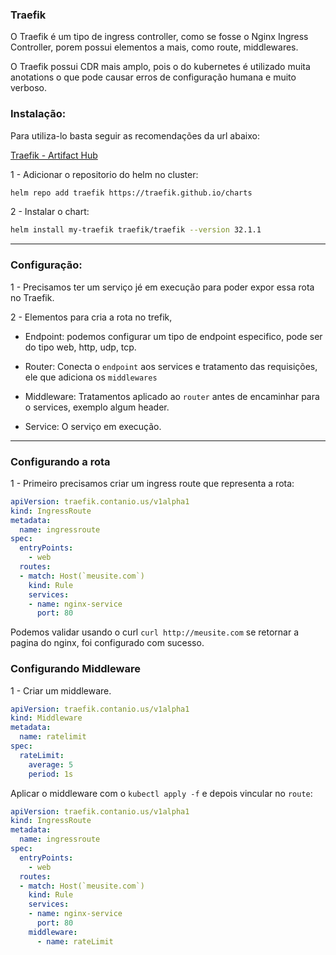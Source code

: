### **Traefik**

O Traefik é um tipo de ingress controller, como se fosse o Nginx Ingress Controller, porem possui elementos a mais, como route, middlewares.

O Traefik possui CDR mais amplo, pois o do kubernetes é utilizado muita anotations o que pode causar erros de configuração humana e muito verboso.

### Instalação:
Para utiliza-lo basta seguir as recomendações da url abaixo:

[Traefik - Artifact Hub](https://artifacthub.io/packages/helm/traefik/traefik)


1 - Adicionar o repositorio do helm no cluster:
```bash
helm repo add traefik https://traefik.github.io/charts
```

2 - Instalar o chart:
```bash
helm install my-traefik traefik/traefik --version 32.1.1
```

---

### Configuração:

1 - Precisamos ter um serviço jé em execução para poder expor essa rota no Traefik.

2 - Elementos para cria a rota no trefik, 
    
- Endpoint: podemos configurar um tipo de endpoint especifico, pode ser do tipo web, http, udp, tcp.

- Router: Conecta o `endpoint` aos services e tratamento das requisições, ele que adiciona os `middlewares`

- Middleware: Tratamentos aplicado ao `router` antes de encaminhar para o services, exemplo algum header.

- Service: O serviço em execução.

---

### Configurando a rota
1 - Primeiro precisamos criar um ingress route que representa a rota:

```yaml
apiVersion: traefik.contanio.us/v1alpha1
kind: IngressRoute
metadata:
  name: ingressroute
spec:
  entryPoints:
    - web
  routes:
  - match: Host(`meusite.com`)
    kind: Rule
    services:
    - name: nginx-service
      port: 80
```

Podemos validar usando o curl `curl http://meusite.com` se retornar a pagina do nginx, foi configurado com sucesso.

### Configurando Middleware
1 - Criar um middleware.

```yaml
apiVersion: traefik.contanio.us/v1alpha1
kind: Middleware
metadata:
  name: ratelimit
spec:
  rateLimit:
    average: 5
    period: 1s
```

Aplicar o middleware com o `kubectl apply -f` e depois vincular no `route`:

```yaml
apiVersion: traefik.contanio.us/v1alpha1
kind: IngressRoute
metadata:
  name: ingressroute
spec:
  entryPoints:
    - web
  routes:
  - match: Host(`meusite.com`)
    kind: Rule
    services:
    - name: nginx-service
      port: 80
    middleware:
      - name: rateLimit
```


